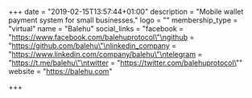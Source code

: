 +++
date = "2019-02-15T13:57:44+01:00"
description = "Mobile wallet payment system for small businesses."
logo = ""
membership_type = "virtual"
name = "Balehu"
social_links = "facebook = \"https://www.facebook.com/balehuprotocol\"\ngithub = \"https://github.com/balehu\"\nlinkedin_company = \"https://www.linkedin.com/company/balehu\"\ntelegram = \"https://t.me/balehu\"\ntwitter = \"https://twitter.com/balehuprotocol\""
website = "https://balehu.com"

+++
